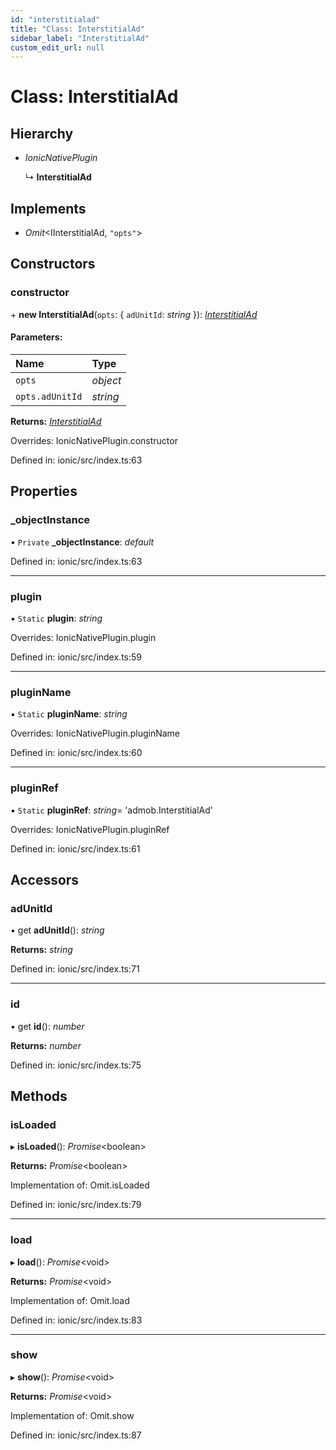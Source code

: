 ```yaml
---
id: "interstitialad"
title: "Class: InterstitialAd"
sidebar_label: "InterstitialAd"
custom_edit_url: null
---
```


# Class: InterstitialAd

## Hierarchy

* *IonicNativePlugin*

  ↳ **InterstitialAd**

## Implements

* *Omit*<IInterstitialAd, ``"opts"``\>

## Constructors

### constructor

\+ **new InterstitialAd**(`opts`: { `adUnitId`: *string*  }): [*InterstitialAd*](interstitialad.md)

#### Parameters:

| Name | Type |
| :------ | :------ |
| `opts` | *object* |
| `opts.adUnitId` | *string* |

**Returns:** [*InterstitialAd*](interstitialad.md)

Overrides: IonicNativePlugin.constructor

Defined in: ionic/src/index.ts:63

## Properties

### \_objectInstance

• `Private` **\_objectInstance**: *default*

Defined in: ionic/src/index.ts:63

___

### plugin

▪ `Static` **plugin**: *string*

Overrides: IonicNativePlugin.plugin

Defined in: ionic/src/index.ts:59

___

### pluginName

▪ `Static` **pluginName**: *string*

Overrides: IonicNativePlugin.pluginName

Defined in: ionic/src/index.ts:60

___

### pluginRef

▪ `Static` **pluginRef**: *string*= 'admob.InterstitialAd'

Overrides: IonicNativePlugin.pluginRef

Defined in: ionic/src/index.ts:61

## Accessors

### adUnitId

• get **adUnitId**(): *string*

**Returns:** *string*

Defined in: ionic/src/index.ts:71

___

### id

• get **id**(): *number*

**Returns:** *number*

Defined in: ionic/src/index.ts:75

## Methods

### isLoaded

▸ **isLoaded**(): *Promise*<boolean\>

**Returns:** *Promise*<boolean\>

Implementation of: Omit.isLoaded

Defined in: ionic/src/index.ts:79

___

### load

▸ **load**(): *Promise*<void\>

**Returns:** *Promise*<void\>

Implementation of: Omit.load

Defined in: ionic/src/index.ts:83

___

### show

▸ **show**(): *Promise*<void\>

**Returns:** *Promise*<void\>

Implementation of: Omit.show

Defined in: ionic/src/index.ts:87
